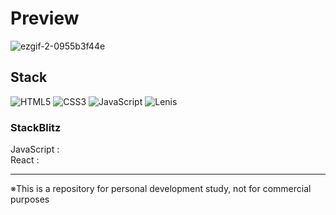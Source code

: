 # Preview
![ezgif-2-0955b3f44e](https://github.com/user-attachments/assets/11f080f6-070e-4a21-b344-fecab9dae7aa)

## Stack

![HTML5](https://img.shields.io/badge/html5-%23E34F26.svg?style=for-the-badge&logo=html5&logoColor=white)
![CSS3](https://img.shields.io/badge/css3-%231572B6.svg?style=for-the-badge&logo=css3&logoColor=white)
![JavaScript](https://img.shields.io/badge/javascript-%23323330.svg?style=for-the-badge&logo=javascript&logoColor=%23F7DF1E)
![Lenis](https://img.shields.io/badge/Lenis-f48d96?style=for-the-badge)


### StackBlitz

JavaScript : []() \
React : []()

---

※This is a repository for personal development study, not for commercial purposes

